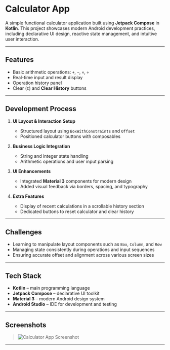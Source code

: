 # Calculator App

A simple functional calculator application built using **Jetpack Compose** in **Kotlin**. This project showcases modern Android development practices, including declarative UI design, reactive state management, and intuitive user interaction.

---

## Features

-  Basic arithmetic operations: `+`, `−`, `×`, `÷`
-  Real-time input and result display
-  Operation history panel
-  Clear (`C`) and **Clear History** buttons

---

## Development Process

1. **UI Layout & Interaction Setup**
   - Structured layout using `BoxWithConstraints` and `Offset`
   - Positioned calculator buttons with composables

2. **Business Logic Integration**
   - String and integer state handling
   - Arithmetic operations and user input parsing

3. **UI Enhancements**
   - Integrated **Material 3** components for modern design
   - Added visual feedback via borders, spacing, and typography

4. **Extra Features**
   - Display of recent calculations in a scrollable history section
   - Dedicated buttons to reset calculator and clear history

---

## Challenges

- Learning to manipulate layout components such as `Box`, `Column`, and `Row`
- Managing state consistently during operations and input sequences
- Ensuring accurate offset and alignment across various screen sizes

---

## Tech Stack

- **Kotlin** – main programming language
- **Jetpack Compose** – declarative UI toolkit
- **Material 3** – modern Android design system
- **Android Studio** – IDE for development and testing

---

## Screenshots

> ![Calculator App Screenshot](https://github.com/user-attachments/assets/02ffe535-2570-4328-a26c-ee6ebec3f98c)

---
